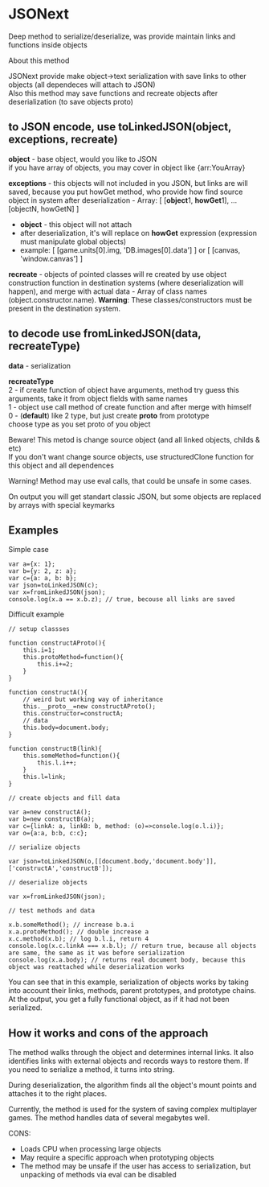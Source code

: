 # JSONext
Deep method to serialize/deserialize, was provide maintain links and functions inside objects


About this method

JSONext provide make object->text serialization with save links to other objects (all dependeces will attach to JSON)\
Also this method may save functions and recreate objects after deserialization (to save objects proto)

## to JSON encode, use toLinkedJSON(object, exceptions, recreate)
	
**object** - base object, would you like to JSON\
if you have array of objects, you may cover in object like {arr:YouArray}
 
**exceptions** - this objects will not included in you JSON, but links are will saved, because you put howGet method, who provide how find source object in system after deserialization - Array: [ [**object**1, **howGet**1], ... [objectN, howGetN] ]

- **object** - this object will not attach
- after deserialization, it's will replace on **howGet** expression (expression must manipulate global objects)
- example: [ [game.units[0].img, 'DB.images[0].data'] ] or  [ [canvas, 'window.canvas'] ]
  
**recreate** - objects of pointed classes will re created by use object construction function in destination systems (where deserialization will happen), and merge with actual data - Array of class names (object.constructor.name). **Warning**: These classes/constructors must be present in the destination system.

## to decode use fromLinkedJSON(data, recreateType)

**data** - serialization

**recreateType**\
2 - if create function of object have arguments, method try guess this arguments, take it from object fields with same names\
1 - object use call method of create function and after merge with himself\
0 - (**default**) like 2 type, but just create __proto__ from prototype\
choose type as you set proto of you object

Beware! This metod is change source object (and all linked objects, childs & etc)\
If you don't want change source objects, use structuredClone function for this object and all dependences

Warning! Method may use eval calls, that could be unsafe in some cases.

On output you will get standart classic JSON, but some objects are replaced by arrays with special keymarks

## Examples

Simple case

	var a={x: 1};
	var b={y: 2, z: a};
	var c={a: a, b: b};
	var json=toLinkedJSON(c);
	var x=fromLinkedJSON(json);
	console.log(x.a == x.b.z); // true, becouse all links are saved

Difficult example
	
 	// setup classses
 
	function constructAProto(){
  		this.i=1;
 		this.protoMethod=function(){
   			this.i+=2;
		}
 	}
  
	function constructA(){
		// weird but working way of inheritance
 		this.__proto__=new constructAProto();
 		this.constructor=constructA;
 		// data
   		this.body=document.body;
 	}
  
  	function constructB(link){
  		this.someMethod=function(){
			this.l.i++;
		}
		this.l=link;
   	}

	// create objects and fill data
     
	var a=new constructA();
	var b=new constructB(a);
	var c={linkA: a, linkB: b, method: (o)=>console.log(o.l.i)};
	var o={a:a, b:b, c:c};

 	// serialize objects
  
	var json=toLinkedJSON(o,[[document.body,'document.body']],['constructA','constructB']);

 	// deserialize objects
  
	var x=fromLinkedJSON(json);

 	// test methods and data
  
	x.b.someMethod(); // increase b.a.i
	x.a.protoMethod(); // double increase a
	x.c.method(x.b); // log b.l.i, return 4
	console.log(x.c.linkA === x.b.l); // return true, because all objects are same, the same as it was before serialization
 	console.log(x.a.body); // returns real document body, because this object was reattached while deserialization works

You can see that in this example, serialization of objects works by taking into account their links, methods, parent prototypes, and prototype chains. At the output, you get a fully functional object, as if it had not been serialized.

## How it works and cons of the approach

The method walks through the object and determines internal links.
It also identifies links with external objects and records ways to restore them.
If you need to serialize a method, it turns into string.

During deserialization, the algorithm finds all the object's mount points and attaches it to the right places.

Currently, the method is used for the system of saving complex multiplayer games. The method handles data of several megabytes well.

CONS:
- Loads CPU when processing large objects
- May require a specific approach when prototyping objects
- The method may be unsafe if the user has access to serialization, but unpacking of methods via eval can be disabled
